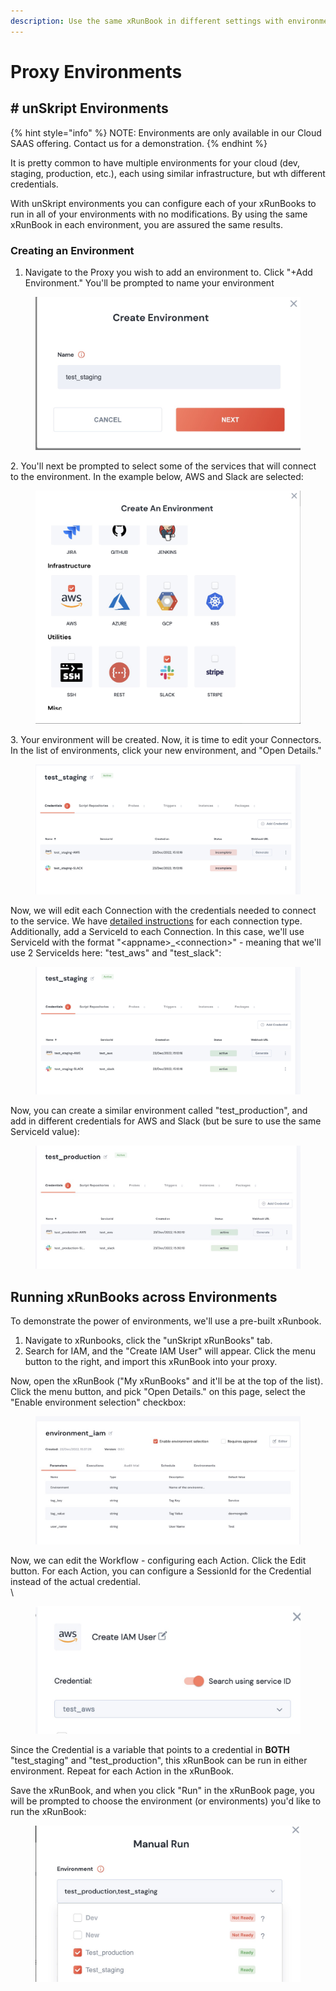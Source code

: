 ```yaml
---
description: Use the same xRunBook in different settings with environments
---
```


# Proxy Environments

## # unSkript Environments

{% hint style="info" %}
NOTE: Environments are only available in our Cloud SAAS offering. Contact us for a demonstration.
{% endhint %}

It is pretty common to have multiple environments for your cloud (dev, staging, production, etc.), each using similar infrastructure, but wth different credentials.

With unSkript environments you can configure each of your xRunBooks to run in all of your environments with no modifications.  By using the same xRunBook in each environment, you are assured the same results.

### Creating an Environment

1. Navigate to the Proxy you wish to add an environment to.  Click "+Add Environment." You'll be prompted to name your environment

<figure><img src="../../.gitbook/assets/Screenshot 2022-12-23 at 15.10.07.jpg" alt="Naming your environment"><figcaption></figcaption></figure>

2\. You'll next be prompted to select some of the services that will connect to the environment.  In the example below, AWS and Slack are selected:

<figure><img src="../../.gitbook/assets/Screenshot 2022-12-23 at 15.10.25.jpg" alt="Connection picker"><figcaption></figcaption></figure>

3\. Your environment will be created.  Now, it is time to edit your Connectors.  In the list of environments, click your new environment, and "Open Details."

<figure><img src="../../.gitbook/assets/Screenshot 2022-12-23 at 15.14.42.jpg" alt="screenshot of a new environment"><figcaption></figcaption></figure>

Now, we will edit each Connection with the credentials needed to connect to the service.  We have [detailed instructions](../../guides/connectors/) for each connection type.  Additionally, add a ServiceId to each Connection.  In this case, we'll use ServiceId with the format "\<appname>\_\<connection>" - meaning that we'll  use 2 ServiceIds here: "test\_aws" and "test\_slack":

<figure><img src="../../.gitbook/assets/Screenshot 2022-12-23 at 15.27.46.jpg" alt="connectors with added credentials"><figcaption></figcaption></figure>

Now, you can create a similar environment called "test\_production", and add in different credentials for AWS and Slack (but be sure to use the same ServiceId value):

<figure><img src="../../.gitbook/assets/Screenshot 2022-12-23 at 15.35.29.jpg" alt=""><figcaption></figcaption></figure>

## Running xRunBooks across Environments

To demonstrate the power of environments, we'll use a pre-built xRunbook. &#x20;

1. Navigate to xRunbooks, click the "unSkript xRunBooks" tab.
2. Search for IAM, and the "Create IAM User" will appear. Click the menu button to the right, and import this xRunBook into your proxy.

Now, open the xRunBook ("My xRunBooks" and it'll be at the top of the list).  Click the menu button, and pick "Open Details."  on this page, select the "Enable environment selection" checkbox:

<figure><img src="../../.gitbook/assets/Screenshot 2022-12-23 at 15.40.40.jpg" alt="xRunBook with checkbox clicked"><figcaption></figcaption></figure>

Now, we can edit the Workflow - configuring each Action.  Click the Edit button.  For each Action, you can configure a SessionId for the Credential instead of the actual credential.\
\


<figure><img src="../../.gitbook/assets/Screenshot 2022-12-23 at 18.19.34.jpg" alt=""><figcaption></figcaption></figure>

Since the Credential is a variable that points to a credential in **BOTH** "test\_staging" and "test\_production", this xRunBook can be run in either environment.  Repeat for each Action in the xRunBook.

Save the xRunBook, and when you click "Run" in the xRunBook page, you will be prompted to choose the environment (or environments) you'd like to run the xRunBook:

<figure><img src="../../.gitbook/assets/Screenshot 2022-12-23 at 18.32.14.jpg" alt=""><figcaption></figcaption></figure>

